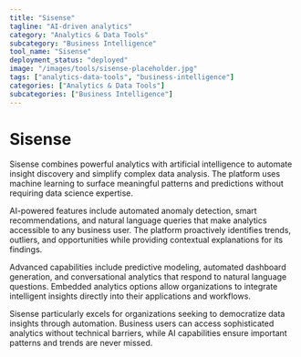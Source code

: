 ```yaml
---
title: "Sisense"
tagline: "AI-driven analytics"
category: "Analytics & Data Tools"
subcategory: "Business Intelligence"
tool_name: "Sisense"
deployment_status: "deployed"
image: "/images/tools/sisense-placeholder.jpg"
tags: ["analytics-data-tools", "business-intelligence"]
categories: ["Analytics & Data Tools"]
subcategories: ["Business Intelligence"]
---
```


# Sisense

Sisense combines powerful analytics with artificial intelligence to automate insight discovery and simplify complex data analysis. The platform uses machine learning to surface meaningful patterns and predictions without requiring data science expertise.

AI-powered features include automated anomaly detection, smart recommendations, and natural language queries that make analytics accessible to any business user. The platform proactively identifies trends, outliers, and opportunities while providing contextual explanations for its findings.

Advanced capabilities include predictive modeling, automated dashboard generation, and conversational analytics that respond to natural language questions. Embedded analytics options allow organizations to integrate intelligent insights directly into their applications and workflows.

Sisense particularly excels for organizations seeking to democratize data insights through automation. Business users can access sophisticated analytics without technical barriers, while AI capabilities ensure important patterns and trends are never missed.